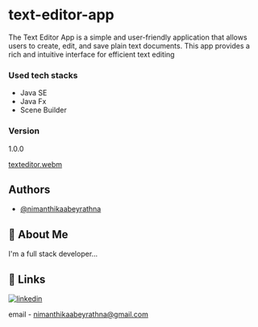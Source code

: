 
# text-editor-app

The Text Editor App is a simple and user-friendly application that allows users to create, edit, and save plain text documents. This app provides a rich and intuitive interface for efficient text editing

### Used tech stacks
* Java SE
* Java Fx
* Scene Builder

### Version
1.0.0

[texteditor.webm](https://github.com/NimanthikaAbeyrathna/text-editor-app/assets/121820614/8e5fc3a6-2e3e-4324-8766-03bce03738ae)

## Authors

- [@nimanthikaabeyrathna](https://github.com/NimanthikaAbeyrathna/)


## 🚀 About Me
I'm a full stack developer...


## 🔗 Links

[![linkedin](https://img.shields.io/badge/linkedin-0A66C2?style=for-the-badge&logo=linkedin&logoColor=white)](https://www.linkedin.com/in/nimanthika-abeyrathna-b27b48184/)

email - nimanthikaabeyrathna@gmail.com

